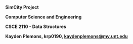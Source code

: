 **SimCity Project**

**Computer Science and Engineering**

**CSCE 2110 - Data Structures**

**Kayden Plemons, krp0190, kaydenplemons@my.unt.edu**